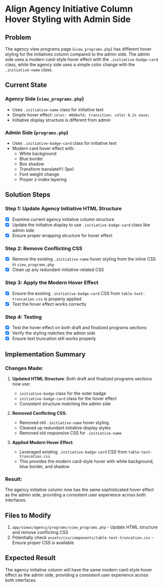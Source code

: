 # Align Agency Initiative Column Hover Styling with Admin Side

## Problem
The agency view programs page (`view_programs.php`) has different hover styling for the initiatives column compared to the admin side. The admin side uses a modern card-style hover effect with the `.initiative-badge-card` class, while the agency side uses a simple color change with the `.initiative-name` class.

## Current State
### Agency Side (`view_programs.php`)
- Uses `.initiative-name` class for initiative text
- Simple hover effect: `color: #0d6efd; transition: color 0.2s ease;`
- Initiative display structure is different from admin

### Admin Side (`programs.php`)
- Uses `.initiative-badge-card` class for initiative text
- Modern card hover effect with:
  - White background
  - Blue border
  - Box shadow
  - Transform translateY(-3px)
  - Font weight change
  - Proper z-index layering

## Solution Steps

### Step 1: Update Agency Initiative HTML Structure
- [x] Examine current agency initiative column structure
- [x] Update the initiative display to use `.initiative-badge-card` class like admin side
- [x] Ensure proper wrapping structure for hover effect

### Step 2: Remove Conflicting CSS
- [x] Remove the existing `.initiative-name` hover styling from the inline CSS in `view_programs.php`
- [x] Clean up any redundant initiative-related CSS

### Step 3: Apply the Modern Hover Effect
- [x] Ensure the existing `.initiative-badge-card` CSS from `table-text-truncation.css` is properly applied
- [x] Test the hover effect works correctly

### Step 4: Testing
- [x] Test the hover effect on both draft and finalized programs sections
- [x] Verify the styling matches the admin side
- [x] Ensure text truncation still works properly

## Implementation Summary

### Changes Made:

1. **Updated HTML Structure**: Both draft and finalized programs sections now use:
   - `initiative-badge` class for the outer badge
   - `initiative-badge-card` class for the hover effect
   - Consistent structure matching the admin side

2. **Removed Conflicting CSS**: 
   - Removed old `.initiative-name` hover styling
   - Cleaned up redundant initiative display styles
   - Removed old responsive CSS for `.initiative-name`

3. **Applied Modern Hover Effect**:
   - Leveraged existing `.initiative-badge-card` CSS from `table-text-truncation.css`
   - This provides the modern card-style hover with white background, blue border, and shadow

### Result:
The agency initiative column now has the same sophisticated hover effect as the admin side, providing a consistent user experience across both interfaces.

## Files to Modify
1. `app/views/agency/programs/view_programs.php` - Update HTML structure and remove conflicting CSS
2. Potentially check `assets/css/components/table-text-truncation.css` - Ensure proper CSS is available

## Expected Result
The agency initiative column will have the same modern card-style hover effect as the admin side, providing a consistent user experience across both interfaces.
